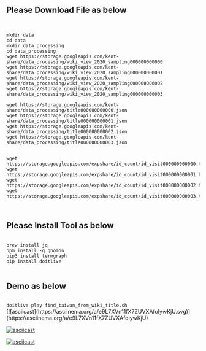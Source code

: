 ## Please Download File as below
<pre><code>

mkdir data
cd data
mkdir data_processing
cd data_processing
wget https://storage.googleapis.com/kent-share/data_processing/wiki_view_2020_sampling000000000000
wget https://storage.googleapis.com/kent-share/data_processing/wiki_view_2020_sampling000000000001
wget https://storage.googleapis.com/kent-share/data_processing/wiki_view_2020_sampling000000000002
wget https://storage.googleapis.com/kent-share/data_processing/wiki_view_2020_sampling000000000003

wget https://storage.googleapis.com/kent-share/data_processing/title000000000000.json
wget https://storage.googleapis.com/kent-share/data_processing/title000000000001.json
wget https://storage.googleapis.com/kent-share/data_processing/title000000000002.json
wget https://storage.googleapis.com/kent-share/data_processing/title000000000003.json


wget https://storage.googleapis.com/expshare/id_count/id_visit000000000000.txt
wget https://storage.googleapis.com/expshare/id_count/id_visit000000000001.txt
wget https://storage.googleapis.com/expshare/id_count/id_visit000000000002.txt
wget https://storage.googleapis.com/expshare/id_count/id_visit000000000003.txt


</code></pre>

## Please Install Tool as below
<pre><code>
brew install jq
npm install -g gnomon
pip3 install termgraph
pip install doitlive
</code>
</pre>



## Demo as below

<code>
doitlive play find_taiwan_from_wiki_title.sh
</code>
[![asciicast](https://asciinema.org/a/e9L7XVn11fX7ZUVXAfoIywKjU.svg)](https://asciinema.org/a/e9L7XVn11fX7ZUVXAfoIywKjU)

[![asciicast](https://asciinema.org/a/0hsMhLPopjHIj5RdGCYUPyBsf.svg)](https://asciinema.org/a/0hsMhLPopjHIj5RdGCYUPyBsf)

[![asciicast](https://asciinema.org/a/9F7n89RawNW83d1sCb8mG31AR.svg)](https://asciinema.org/a/9F7n89RawNW83d1sCb8mG31AR)
